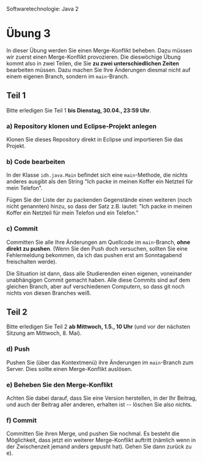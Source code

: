 Softwaretechnologie: Java 2

# Übung 3

In dieser Übung werden Sie einen Merge-Konflikt beheben. Dazu müssen wir zuerst einen Merge-Konflikt provozieren. Die dieswöchige Übung kommt also in zwei Teilen, die Sie **zu zwei unterschiedlichen Zeiten** bearbeiten müssen.
Dazu machen Sie Ihre Änderungen diesmal nicht auf einem eigenen Branch, sondern im `main`-Branch.

## Teil 1

Bitte erledigen Sie Teil 1 **bis Dienstag, 30.04., 23:59 Uhr**.

### a) Repository klonen und Eclipse-Projekt anlegen

Klonen Sie dieses Repository direkt in Eclipse und importieren Sie das Projekt.

### b) Code bearbeiten

In der Klasse `idh.java.Main` befindet sich eine `main`-Methode, die nichts anderes ausgibt als den String "Ich packe in meinen Koffer ein Netzteil für mein Telefon".

Fügen Sie der Liste der zu packenden Gegenstände einen weiteren (noch nicht genannten) hinzu, so dass der Satz z.B. lautet: "Ich packe in meinen Koffer ein Netzteil für mein Telefon und ein Telefon."

### c) Commit
Committen Sie alle Ihre Änderungen am Quellcode im `main`-Branch, **ohne direkt zu pushen**. (Wenn Sie den Push doch versuchen, sollten Sie eine Fehlermeldung bekommen, da ich das pushen erst am Sonntagabend freischalten werde).

Die Situation ist dann, dass alle Studierenden einen eigenen, voneinander unabhängigen Commit gemacht haben. Alle diese Commits sind auf dem gleichen Branch, aber auf verschiedenen Computern, so dass git noch nichts von diesen Branches weiß.



## Teil 2

Bitte erledigen Sie Teil 2 **ab Mittwoch, 1.5., 10 Uhr** (und vor der nächsten Sitzung am Mittwoch, 8. Mai).

### d) Push
Pushen Sie (über das Kontextmenü) ihre Änderungen im `main`-Branch zum Server. Dies sollte einen Merge-Konflikt auslösen. 

### e) Beheben Sie den Merge-Konflikt

Achten Sie dabei darauf, dass Sie eine Version herstellen, in der Ihr Beitrag, und auch der Beitrag aller anderen, erhalten ist -- löschen Sie also nichts.

### f) Commit

Committen Sie ihren Merge, und pushen Sie nochmal. Es besteht die Möglichkeit, dass jetzt ein weiterer Merge-Konflikt auftritt (nämlich wenn in der Zwischenzeit jemand anders gepusht hat). Gehen Sie dann zurück zu e).
